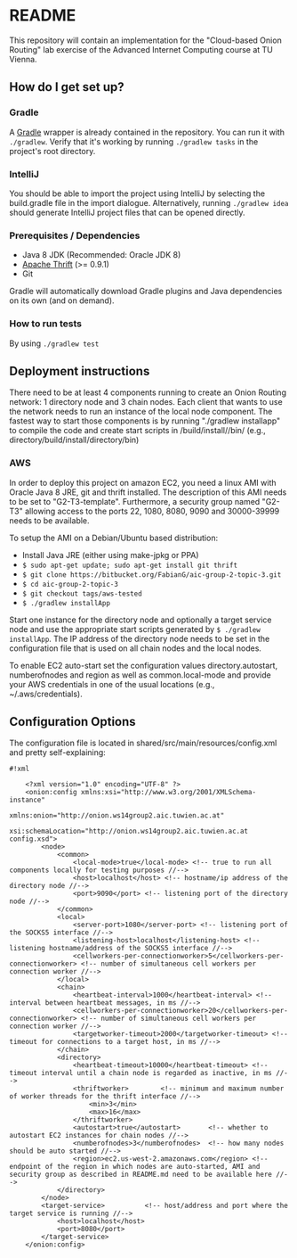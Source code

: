 # README #
This repository will contain an implementation for the "Cloud-based Onion Routing" lab exercise of the Advanced Internet Computing course at TU Vienna.

## How do I get set up? ##

### Gradle ###

A [Gradle](https://gradle.org) wrapper is already contained in the repository. You can run it with `./gradlew`. Verify
that it's working by running `./gradlew tasks` in the project's root directory.

### IntelliJ ###

You should be able to import the project using IntelliJ by selecting the
build.gradle file in the import dialogue. Alternatively, running `./gradlew idea`
should generate IntelliJ project files that can be opened directly.

### Prerequisites / Dependencies ###

* Java 8 JDK (Recommended: Oracle JDK 8)
* [Apache Thrift](https://thrift.apache.org/) (>= 0.9.1)
* Git

Gradle will automatically download Gradle plugins and Java dependencies on its 
own (and on demand).

### How to run tests ###

By using `./gradlew test`

## Deployment instructions ###

There need to be at least 4 components running to create an Onion Routing network: 1 directory node and 3 chain nodes. Each client that wants to use the network needs to run an instance of the local node component.
The fastest way to start those components is by running "./gradlew installapp" to compile the code and create start scripts in <component>/build/install/<component>/bin/ (e.g., directory/build/install/directory/bin)

### AWS ###

In order to deploy this project on amazon EC2, you need a linux AMI with Oracle Java 8 JRE, git and thrift installed. The description of this AMI needs to be set to "G2-T3-template". Furthermore, a security group named "G2-T3" allowing access to the ports 22, 1080, 8080, 9090 and 30000-39999 needs to be available.

To setup the AMI on a Debian/Ubuntu based distribution:

* Install Java JRE (either using make-jpkg or PPA)
* ``$ sudo apt-get update; sudo apt-get install git thrift``
* ``$ git clone https://bitbucket.org/FabianG/aic-group-2-topic-3.git``
* ``$ cd aic-group-2-topic-3``
* ``$ git checkout tags/aws-tested``
* ``$ ./gradlew installApp``

Start one instance for the directory node and optionally a target service node and use the appropriate start scripts generated by ``$ ./gradlew installApp``. The IP address of the directory node needs to be set in the configuration file that is used on all chain nodes and the local nodes.

To enable EC2 auto-start set the configuration values directory.autostart, numberofnodes and region as well as common.local-mode and provide your AWS credentials in one of the usual locations (e.g., ~/.aws/credentials).

## Configuration Options ###

The configuration file is located in shared/src/main/resources/config.xml and pretty self-explaining:


```
#!xml

	<?xml version="1.0" encoding="UTF-8" ?>
	<onion:config xmlns:xsi="http://www.w3.org/2001/XMLSchema-instance"
				  xmlns:onion="http://onion.ws14group2.aic.tuwien.ac.at"
				  xsi:schemaLocation="http://onion.ws14group2.aic.tuwien.ac.at config.xsd">
		<node>
			<common>
				<local-mode>true</local-mode> <!-- true to run all components locally for testing purposes //-->
				<host>localhost</host> <!-- hostname/ip address of the directory node //-->
				<port>9090</port> <!-- listening port of the directory node //-->
			</common>
			<local>
				<server-port>1080</server-port> <!-- listening port of the SOCKS5 interface //-->
				<listening-host>localhost</listening-host> <!-- listening hostname/address of the SOCKS5 interface //-->
				<cellworkers-per-connectionworker>5</cellworkers-per-connectionworker> <!-- number of simultaneous cell workers per connection worker //-->
			</local>
			<chain>
				<heartbeat-interval>1000</heartbeat-interval> <!-- interval between heartbeat messages, in ms //-->
				<cellworkers-per-connectionworker>20</cellworkers-per-connectionworker> <!-- number of simultaneous cell workers per connection worker //-->
				<targetworker-timeout>2000</targetworker-timeout> <!-- timeout for connections to a target host, in ms //-->
			</chain>
			<directory>
				<heartbeat-timeout>10000</heartbeat-timeout> <!-- timeout interval until a chain node is regarded as inactive, in ms //-->
				<thriftworker>        <!-- minimum and maximum number of worker threads for the thrift interface //-->
					<min>3</min>
					<max>16</max>
				</thriftworker>
				<autostart>true</autostart>       <!-- whether to autostart EC2 instances for chain nodes //-->
				<numberofnodes>3</numberofnodes>  <!-- how many nodes should be auto started //-->
				<region>ec2.us-west-2.amazonaws.com</region> <!-- endpoint of the region in which nodes are auto-started, AMI and security group as described in README.md need to be available here //-->
			</directory>
		</node>
		<target-service>          <!-- host/address and port where the target service is running //-->
			<host>localhost</host>
			<port>8080</port>
		</target-service>
	</onion:config>
```